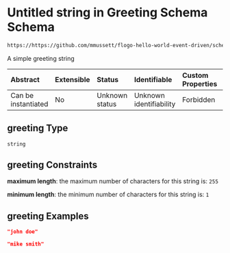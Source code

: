 # Untitled string in Greeting Schema Schema

```txt
https://https://github.com/mmussett/flogo-hello-world-event-driven/schemas/event.schema.json#/properties/greeting
```

A simple greeting string

| Abstract            | Extensible | Status         | Identifiable            | Custom Properties | Additional Properties | Access Restrictions | Defined In                                                      |
| :------------------ | :--------- | :------------- | :---------------------- | :---------------- | :-------------------- | :------------------ | :-------------------------------------------------------------- |
| Can be instantiated | No         | Unknown status | Unknown identifiability | Forbidden         | Allowed               | none                | [event.schema.json\*](event.schema.json "open original schema") |

## greeting Type

`string`

## greeting Constraints

**maximum length**: the maximum number of characters for this string is: `255`

**minimum length**: the minimum number of characters for this string is: `1`

## greeting Examples

```json
"john doe"
```

```json
"mike smith"
```
